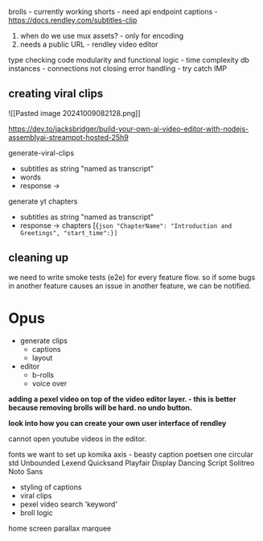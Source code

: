 
brolls - currently working
shorts - need api endpoint
captions - https://docs.rendley.com/subtitles-clip

1. when do we use mux assets? - only for encoding
2. needs a public URL - rendley video editor

type checking
code modularity and functional
logic - time complexity
db instances - connections not closing
error handling - try catch IMP


## creating viral clips

![[Pasted image 20241009082128.png]]

https://dev.to/jacksbridger/build-your-own-ai-video-editor-with-nodejs-assemblyai-streampot-hosted-25h9

generate-viral-clips
- subtitles as string "named as transcript"
- words
- response -> 

generate yt chapters
- subtitles as string "named as transcript"
- response -> chapters [{```json
"ChapterName": "Introduction and Greetings",
      "start_time":}]```

## cleaning up

we need to write smoke tests (e2e) for every feature flow. so if some bugs in another feature causes an issue in another feature, we can be notified.

# Opus 

- generate clips
	- captions
	- layout
- editor
	- b-rolls
	- voice over

**adding a pexel video on top of the video editor layer. - this is better because removing brolls will be hard. no undo button.**

**look into how you can create your own user interface of rendley**


cannot open youtube videos in the editor.


fonts we want to set up
komika axis - beasty caption
poetsen one
circular std
Unbounded
Lexend
Quicksand
Playfair Display
Dancing Script
Solitreo
Noto Sans


- styling of captions
- viral clips
- pexel video search 'keyword'
- broll logic


home screen parallax
marquee
